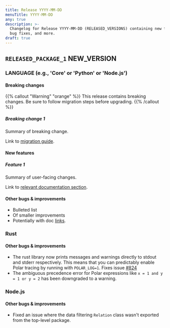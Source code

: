 ```yaml
---
title: Release YYYY-MM-DD
menuTitle: YYYY-MM-DD
any: true
description: >-
  Changelog for Release YYYY-MM-DD (RELEASED_VERSIONS) containing new features,
  bug fixes, and more.
draft: true
---
```


## `RELEASED_PACKAGE_1` NEW_VERSION

### LANGUAGE (e.g., 'Core' or 'Python' or 'Node.js')

#### Breaking changes

<!-- TODO: remove warning and replace with "None" if no breaking changes. -->

{{% callout "Warning" "orange" %}}
  This release contains breaking changes. Be sure to follow migration steps
  before upgrading.
{{% /callout %}}

##### Breaking change 1

Summary of breaking change.

Link to [migration guide]().

#### New features

##### Feature 1

Summary of user-facing changes.

Link to [relevant documentation section]().

#### Other bugs & improvements

- Bulleted list
- Of smaller improvements
- Potentially with doc [links]().

### Rust

#### Other bugs & improvements

- The rust library now prints messages and warnings directly to stdout and
  stderr respectively. This means that you can predictably enable Polar tracing
  by running with `POLAR_LOG=1`. Fixes issue
  [#824](https://github.com/osohq/oso/issues/824)
- The ambiguous precedence error for Polar expressions like `x = 1 and y = 1 or y = 2`
  has been downgraded to a warning.

### Node.js

#### Other bugs & improvements

- Fixed an issue where the data filtering `Relation` class wasn't exported
  from the top-level package.
